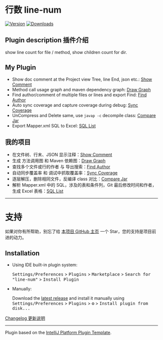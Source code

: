 # 行数 line-num

[![Version](https://img.shields.io/jetbrains/plugin/v/23300-line-num.svg)](https://plugins.jetbrains.com/plugin/23300-line-num)
[![Downloads](https://img.shields.io/jetbrains/plugin/d/23300-line-num.svg)](https://plugins.jetbrains.com/plugin/23300-line-num)

## Plugin description 插件介绍

<!-- Plugin description -->

show line count for file / method, show children count for dir.

## My Plugin
- Show doc comment at the Project view Tree, line End, json etc.: [Show Comment]
- Method call usage graph and maven dependency graph: [Draw Graph]
- Find author/comment of multiple files or lines and export Find: [Find Author]
- Auto sync coverage and capture coverage during debug: [Sync Coverage]
- UnCompress and Delete same, use `javap -c` decompile class: [Compare Jar]
- Export Mapper.xml SQL to Excel: [SQL List]


## 我的项目
- 在文件树、行末、JSON 显示注释：[Show Comment]
- 生成 方法调用图 和 Maven 依赖图：[Draw Graph]
- 查找多个文件或行的作者 与 导出搜索：[Find Author]
- 自动同步覆盖率 和 调试中抓取覆盖率：[Sync Coverage]
- 逐层解压，删除相同文件，反编译 class 对比：[Compare Jar]
- 解析 Mapper.xml 中的 SQL，涉及的表和条件列，Git 最后修改时间和作者，生成 Excel 表格：[SQL List]

---

# 支持

如果对你有所帮助，别忘了给 [本项目 GitHub 主页][GitHub] 一个 Star，您的支持是项目前进的动力。


[Show Comment]: https://plugins.jetbrains.com/plugin/18553-show-comment
[Draw Graph]: https://plugins.jetbrains.com/plugin/21242-draw-graph
[Find Author]: https://plugins.jetbrains.com/plugin/23300-line-num
[Sync Coverage]: https://plugins.jetbrains.com/plugin/20780-sync-coverage
[Compare Jar]: https://plugins.jetbrains.com/plugin/22356-compare-jar
[SQL List]: https://plugins.jetbrains.com/plugin/23142-sql-list
[GitHub]: https://github.com/LinWanCen/line-num

<!-- Plugin description end -->

## Installation

- Using IDE built-in plugin system:
  
  <kbd>Settings/Preferences</kbd> > <kbd>Plugins</kbd> > <kbd>Marketplace</kbd> > <kbd>Search for "line-num"</kbd> >
  <kbd>Install Plugin</kbd>
  
- Manually:

  Download the [latest release](https://github.com/LinWanCen/line-num/releases/latest) and install it manually using
  <kbd>Settings/Preferences</kbd> > <kbd>Plugins</kbd> > <kbd>⚙️</kbd> > <kbd>Install plugin from disk...</kbd>

[Changelog 更新说明](CHANGELOG.md)

---
Plugin based on the [IntelliJ Platform Plugin Template][template].

[template]: https://github.com/JetBrains/intellij-platform-plugin-template
